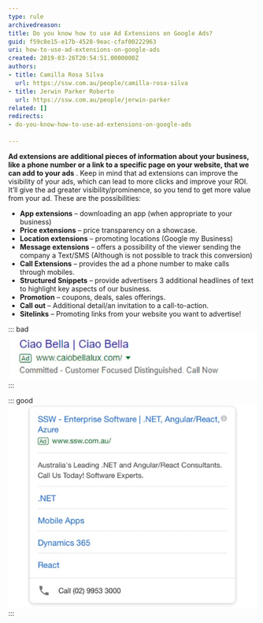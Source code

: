 ```yaml
---
type: rule
archivedreason: 
title: Do you know how to use Ad Extensions on Google Ads?
guid: f59c8e15-e17b-4528-9eac-cfaf00222963
uri: how-to-use-ad-extensions-on-google-ads
created: 2019-03-26T20:54:51.0000000Z
authors:
- title: Camilla Rosa Silva
  url: https://ssw.com.au/people/camilla-rosa-silva
- title: Jerwin Parker Roberto
  url: https://ssw.com.au/people/jerwin-parker
related: []
redirects:
- do-you-know-how-to-use-ad-extensions-on-google-ads

---
```


**Ad extensions are additional pieces of information about your business, like a phone number or a link to a specific page on your website, that we can add to your ads** . Keep in mind that ad extensions can improve the visibility of your ads, which can lead to more clicks and improve your ROI. It’ll give the ad greater visibility/prominence, so you tend to get more value from your ad. These are the possibilities:

<!--endintro-->

* **App extensions** – downloading an app (when appropriate to your business)
* **Price extensions** – price transparency on a showcase.
* **Location extensions** – promoting locations (Google my Business)
* **Message extensions** – offers a possibility of the viewer sending the company a Text/SMS (Although is not possible to track this conversion)
* **Call Extensions** – provides the ad a phone number to make calls through mobiles.
* **Structured Snippets** – provide advertisers 3 additional headlines of text to highlight key aspects of our business.
* **Promotion** – coupons, deals, sales offerings.
* **Call out** – Additional detail/an invitation to a call-to-action.
* **Sitelinks** – Promoting links from your website you want to advertise!



::: bad  
![Figure: Bad Example – Ad doesn't have a clear message about either product or service, there’s no call extension even though it mentions "Call Now"](google-ad-no-ad-extension.jpg)  
:::


::: good  
![Figure: Good Example - Sitelinks and Call extensions on one of our mobile ads](google-ad-extension.jpg)  
:::
